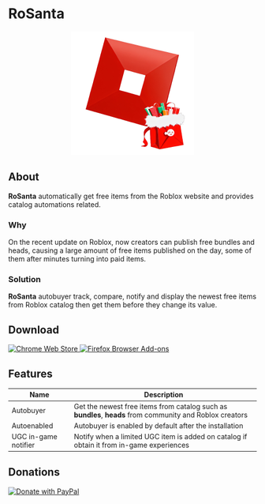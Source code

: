 # RoSanta

<div align="center">
  <img width="250" src="public/icon.png" />
</div>

## About

**RoSanta** automatically get free items from the Roblox website and provides catalog automations related.

### Why

On the recent update on Roblox, now creators can publish free bundles and heads, causing a large amount of free items published on the day, some of them after minutes turning into paid items.

### Solution

**RoSanta** autobuyer track, compare, notify and display the newest free items from Roblox catalog then get them before they change its value.

## Download

<p flot="left">
<a href="https://chromewebstore.google.com/detail/rosanta-roblox-free-catal/jihbdahgiamkbmjdohfaglmojmilhdbd"><img width="246" src="https://storage.googleapis.com/web-dev-uploads/image/WlD8wC6g8khYWPJUsQceQkhXSlv1/iNEddTyWiMfLSwFD6qGq.png" alt="Chrome Web Store" />
</a>
<a href="https://addons.mozilla.org/en-US/firefox/addon/rosanta-roblox-autobuyer/"><img width="200" src="https://blog.mozilla.org/addons/files/2020/04/get-the-addon-fx-apr-2020.svg" alt="Firefox Browser Add-ons" /></a>
</p>

## Features

| Name                 | Description                                                                                              |
| -------------------- | -------------------------------------------------------------------------------------------------------- |
| Autobuyer            | Get the newest free items from catalog such as **bundles**, **heads** from community and Roblox creators |
| Autoenabled          | Autobuyer is enabled by default after the installation                                                   |
| UGC in-game notifier | Notify when a limited UGC item is added on catalog if obtain it from in-game experiences                 |

## Donations

<a href="https://www.paypal.com/donate/?hosted_button_id=SLTU45DK5LFSS">
<img width="252" src="https://raw.githubusercontent.com/stefan-niedermann/paypal-donate-button/master/paypal-donate-button.png" alt="Donate with PayPal" />
</a>
